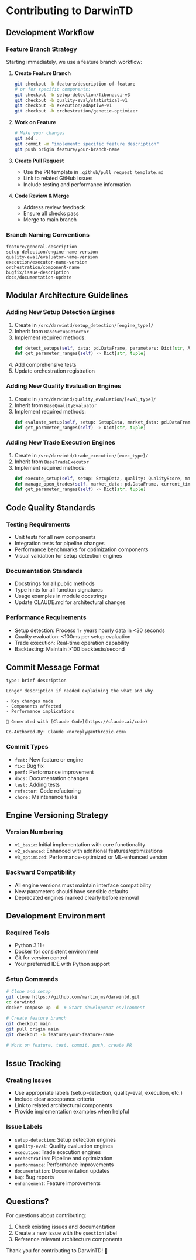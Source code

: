 # Contributing to DarwinTD

## Development Workflow

### Feature Branch Strategy

Starting immediately, we use a feature branch workflow:

1. **Create Feature Branch**
   ```bash
   git checkout -b feature/description-of-feature
   # or for specific components:
   git checkout -b setup-detection/fibonacci-v3
   git checkout -b quality-eval/statistical-v1  
   git checkout -b execution/adaptive-v1
   git checkout -b orchestration/genetic-optimizer
   ```

2. **Work on Feature**
   ```bash
   # Make your changes
   git add .
   git commit -m "implement: specific feature description"
   git push origin feature/your-branch-name
   ```

3. **Create Pull Request**
   - Use the PR template in `.github/pull_request_template.md`
   - Link to related GitHub issues
   - Include testing and performance information

4. **Code Review & Merge**
   - Address review feedback
   - Ensure all checks pass
   - Merge to main branch

### Branch Naming Conventions

```
feature/general-description
setup-detection/engine-name-version
quality-eval/evaluator-name-version  
execution/executor-name-version
orchestration/component-name
bugfix/issue-description
docs/documentation-update
```

## Modular Architecture Guidelines

### Adding New Setup Detection Engines

1. Create in `/src/darwintd/setup_detection/[engine_type]/`
2. Inherit from `BaseSetupDetector`
3. Implement required methods:
   ```python
   def detect_setups(self, data: pd.DataFrame, parameters: Dict[str, Any]) -> List[SetupData]
   def get_parameter_ranges(self) -> Dict[str, tuple]
   ```
4. Add comprehensive tests
5. Update orchestration registration

### Adding New Quality Evaluation Engines

1. Create in `/src/darwintd/quality_evaluation/[eval_type]/`
2. Inherit from `BaseQualityEvaluator`
3. Implement required methods:
   ```python
   def evaluate_setup(self, setup: SetupData, market_data: pd.DataFrame, parameters: Dict[str, Any]) -> QualityScore
   def get_parameter_ranges(self) -> Dict[str, tuple]
   ```

### Adding New Trade Execution Engines

1. Create in `/src/darwintd/trade_execution/[exec_type]/`
2. Inherit from `BaseTradeExecutor`
3. Implement required methods:
   ```python
   def execute_setup(self, setup: SetupData, quality: QualityScore, market_data: pd.DataFrame, parameters: Dict[str, Any]) -> Optional[TradeExecution]
   def manage_open_trades(self, market_data: pd.DataFrame, current_time: datetime) -> List[TradeExecution]
   def get_parameter_ranges(self) -> Dict[str, tuple]
   ```

## Code Quality Standards

### Testing Requirements
- Unit tests for all new components
- Integration tests for pipeline changes
- Performance benchmarks for optimization components
- Visual validation for setup detection engines

### Documentation Standards
- Docstrings for all public methods
- Type hints for all function signatures
- Usage examples in module docstrings
- Update CLAUDE.md for architectural changes

### Performance Requirements
- Setup detection: Process 1+ years hourly data in <30 seconds
- Quality evaluation: <100ms per setup evaluation
- Trade execution: Real-time operation capability
- Backtesting: Maintain >100 backtests/second

## Commit Message Format

```
type: brief description

Longer description if needed explaining the what and why.

- Key changes made
- Components affected
- Performance implications

🤖 Generated with [Claude Code](https://claude.ai/code)

Co-Authored-By: Claude <noreply@anthropic.com>
```

### Commit Types
- `feat:` New feature or engine
- `fix:` Bug fix
- `perf:` Performance improvement
- `docs:` Documentation changes
- `test:` Adding tests
- `refactor:` Code refactoring
- `chore:` Maintenance tasks

## Engine Versioning Strategy

### Version Numbering
- `v1_basic`: Initial implementation with core functionality
- `v2_advanced`: Enhanced with additional features/optimizations
- `v3_optimized`: Performance-optimized or ML-enhanced version

### Backward Compatibility
- All engine versions must maintain interface compatibility
- New parameters should have sensible defaults
- Deprecated engines marked clearly before removal

## Development Environment

### Required Tools
- Python 3.11+
- Docker for consistent environment
- Git for version control
- Your preferred IDE with Python support

### Setup Commands
```bash
# Clone and setup
git clone https://github.com/martinjms/darwintd.git
cd darwintd
docker-compose up -d  # Start development environment

# Create feature branch
git checkout main
git pull origin main
git checkout -b feature/your-feature-name

# Work on feature, test, commit, push, create PR
```

## Issue Tracking

### Creating Issues
- Use appropriate labels (setup-detection, quality-eval, execution, etc.)
- Include clear acceptance criteria
- Link to related architectural components
- Provide implementation examples when helpful

### Issue Labels
- `setup-detection`: Setup detection engines
- `quality-eval`: Quality evaluation engines
- `execution`: Trade execution engines
- `orchestration`: Pipeline and optimization
- `performance`: Performance improvements
- `documentation`: Documentation updates
- `bug`: Bug reports
- `enhancement`: Feature improvements

## Questions?

For questions about contributing:
1. Check existing issues and documentation
2. Create a new issue with the `question` label
3. Reference relevant architecture components

Thank you for contributing to DarwinTD! 🚀